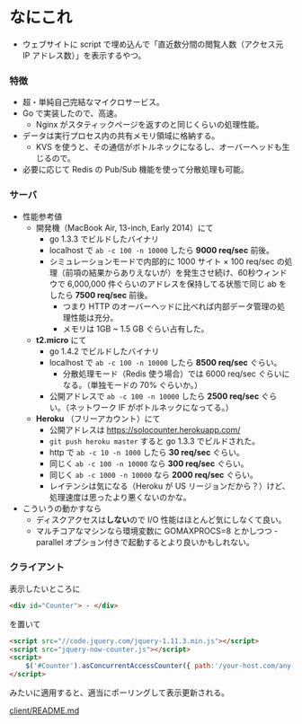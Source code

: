 # なにこれ #

- ウェブサイトに script で埋め込んで「直近数分間の閲覧人数（アクセス元 IP アドレス数）」を表示するやつ。

### 特徴 ###

- 超・単純自己完結なマイクロサービス。
- Go で実装したので、高速。
    - Nginx がスタティックページを返すのと同じくらいの処理性能。
- データは実行プロセス内の共有メモリ領域に格納する。
    - KVS を使うと、その通信がボトルネックになるし、オーバーヘッドも生じるので。
- 必要に応じて Redis の Pub/Sub 機能を使って分散処理も可能。

### サーバ ###

- 性能参考値
    - 開発機（MacBook Air, 13-inch, Early 2014）にて
        - go 1.3.3 でビルドしたバイナリ
        - localhost で ```ab -c 100 -n 10000``` したら **9000 req/sec** 前後。
        - シミュレーションモードで内部的に 1000 サイト × 100 req/sec の処理（前項の結果からありえないが）を発生させ続け、60秒ウィンドウで 6,000,000 件ぐらいのアドレスを保持してる状態で同じ ab をしたら **7500 req/sec** 前後。
            - つまり HTTP のオーバーヘッドに比べれば内部データ管理の処理性能は充分。
            - メモリは 1GB ~ 1.5 GB ぐらい占有した。
    - **t2.micro** にて
        - go 1.4.2 でビルドしたバイナリ
        - localhost で ```ab -c 100 -n 10000``` したら **8500 req/sec** ぐらい。
            - 分散処理モード（Redis 使う場合）では 6000 req/sec ぐらいになる。（単独モードの 70% ぐらいか。）
        - 公開アドレスで ```ab -c 100 -n 10000``` したら **2500 req/sec** ぐらい。（ネットワーク IF がボトルネックになってる。）
    - **Heroku** （フリーアカウント）にて
        - 公開アドレスは https://solocounter.herokuapp.com/
        - ```git push heroku master``` すると go 1.3.3 でビルドされた。
        - http で ```ab -c 10 -n 1000``` したら **30 req/sec** ぐらい。
        - 同じく ```ab -c 100 -n 10000``` なら **300 req/sec** ぐらい。
        - 同じく ```ab -c 1000 -n 10000``` なら **2000 req/sec** ぐらい。
        - レイテンシは気になる（Heroku が US リージョンだから？）けど、処理速度は思ったより悪くないのかな。
- こういうの動かすなら
    - ディスクアクセスは**しない**ので I/O 性能はほとんど気にしなくて良い。
    - マルチコアなマシンなら環境変数に GOMAXPROCS=8 とかしつつ -parallel オプション付きで起動するとより良いかもしれない。


### クライアント ###

表示したいところに
```html
<div id="Counter"> - </div>
```
を置いて
```html
<script src="//code.jquery.com/jquery-1.11.3.min.js"></script>
<script src="jquery-now-counter.js"></script>
<script>
    $('#Counter').asConcurrentAccessCounter({ path:'/your-host.com/any-area' });
</script>
```
みたいに適用すると、適当にポーリングして表示更新される。

[client/README.md](./client/)

